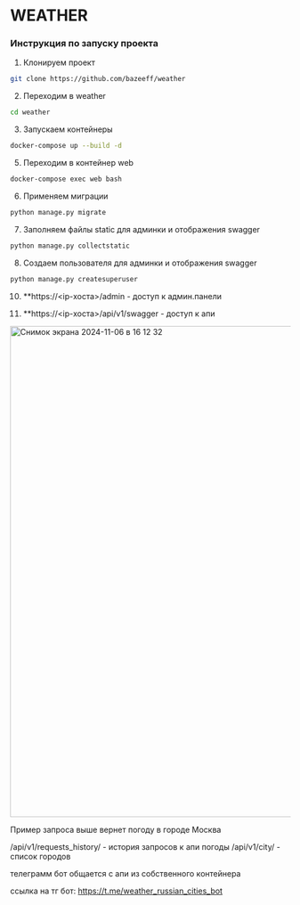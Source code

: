 # WEATHER

### Инструкция по запуску проекта
1. Клонируем проект
```bash
git clone https://github.com/bazeeff/weather
```
2. Переходим в weather
```bash
cd weather
```
3. Запускаем контейнеры
```bash
docker-compose up --build -d
```
5. Переходим в контейнер web
```bash
docker-compose exec web bash
```
6. Применяем миграции
```bash
python manage.py migrate
```
7. Заполняем файлы static для админки и отображения swagger
```bash
python manage.py collectstatic
```
8. Создаем пользователя для админки и отображения swagger
```bash
python manage.py createsuperuser
```

10. **https://<ip-хоста>/admin - доступ к админ.панели

11. **https://<ip-хоста>/api/v1/swagger - доступ к апи


<img width="882" alt="Снимок экрана 2024-11-06 в 16 12 32" src="https://github.com/user-attachments/assets/48921a1a-c21f-416b-bcf6-4ec4b227037b">

Пример запроса выше вернет погоду в городе Москва


/api/v1/requests_history/ - история запросов к апи погоды
/api/v1/city/ - список городов

телеграмм бот общается с апи из собственного контейнера

ссылка на тг бот: https://t.me/weather_russian_cities_bot






